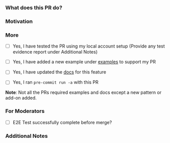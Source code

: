 
### What does this PR do?

<!-- A brief description of the change being made with this pull request. -->


### Motivation

<!-- What inspired you to submit this pull request? -->


### More

- [ ] Yes, I have tested the PR using my local account setup  (Provide any test evidence report under Additional Notes)
- [ ] Yes, I have added a new example under [examples](https://github.com/aws-samples/aws-eks-accelerator-for-terraform/tree/main/examples) to support my PR 
- [ ] Yes, I have updated the [docs](https://github.com/aws-samples/aws-eks-accelerator-for-terraform/tree/main/docs) for this feature
- [ ] Yes, I ran `pre-commit run -a` with this PR


**Note**: Not all the PRs required examples and docs except a new pattern or add-on added.

### For Moderators
- [ ] E2E Test successfully complete before merge? 

### Additional Notes

<!-- Anything else we should know when reviewing? -->